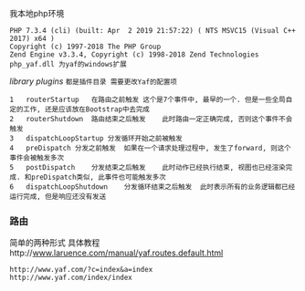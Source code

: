 我本地php环境
```
PHP 7.3.4 (cli) (built: Apr  2 2019 21:57:22) ( NTS MSVC15 (Visual C++ 2017) x64 )
Copyright (c) 1997-2018 The PHP Group
Zend Engine v3.3.4, Copyright (c) 1998-2018 Zend Technologies
php_yaf.dll 为yaf的windows扩展
```
_library_ _plugins_ `都是插件目录 需要更改Yaf的配置项`
```
1	routerStartup	在路由之前触发	这个是7个事件中, 最早的一个. 但是一些全局自定的工作, 还是应该放在Bootstrap中去完成
2	routerShutdown	路由结束之后触发	此时路由一定正确完成, 否则这个事件不会触发
3	dispatchLoopStartup	分发循环开始之前被触发	 
4	preDispatch	分发之前触发	如果在一个请求处理过程中, 发生了forward, 则这个事件会被触发多次
5	postDispatch	分发结束之后触发	此时动作已经执行结束, 视图也已经渲染完成. 和preDispatch类似, 此事件也可能触发多次
6	dispatchLoopShutdown	分发循环结束之后触发	此时表示所有的业务逻辑都已经运行完成, 但是响应还没有发送
```
### 路由
简单的两种形式 具体教程http://www.laruence.com/manual/yaf.routes.default.html
```
http://www.yaf.com/?c=index&a=index
http://www.yaf.com/index/index
```